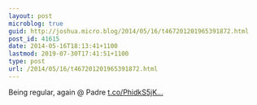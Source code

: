 ```yaml
---
layout: post
microblog: true
guid: http://joshua.micro.blog/2014/05/16/t467201201965391872.html
post_id: 41615
date: 2014-05-16T18:13:41+1100
lastmod: 2019-07-30T17:41:51+1100
type: post
url: /2014/05/16/t467201201965391872.html
---
```

Being regular, again @ Padre [t.co/PhidkS5jK...](http://t.co/PhidkS5jKs)
